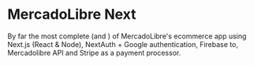 # MercadoLibre Next

By far the most complete (and ) of MercadoLibre's ecommerce app using Next.js (React & Node), NextAuth + Google authentication, Firebase to, Mercadolibre API and Stripe as a payment processor.

